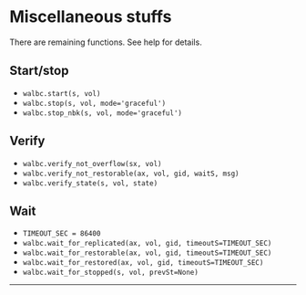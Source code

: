 # Miscellaneous stuffs

There are remaining functions.
See help for details.

## Start/stop

- `walbc.start(s, vol)`
- `walbc.stop(s, vol, mode='graceful')`
- `walbc.stop_nbk(s, vol, mode='graceful')`

## Verify

- `walbc.verify_not_overflow(sx, vol)`
- `walbc.verify_not_restorable(ax, vol, gid, waitS, msg)`
- `walbc.verify_state(s, vol, state)`

## Wait

- `TIMEOUT_SEC = 86400`
- `walbc.wait_for_replicated(ax, vol, gid, timeoutS=TIMEOUT_SEC)`
- `walbc.wait_for_restorable(ax, vol, gid, timeoutS=TIMEOUT_SEC)`
- `walbc.wait_for_restored(ax, vol, gid, timeoutS=TIMEOUT_SEC)`
- `walbc.wait_for_stopped(s, vol, prevSt=None)`

-----
